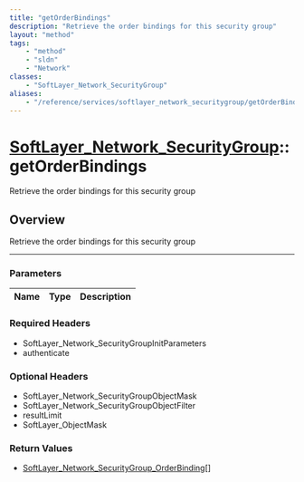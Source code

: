 ```yaml
---
title: "getOrderBindings"
description: "Retrieve the order bindings for this security group"
layout: "method"
tags:
    - "method"
    - "sldn"
    - "Network"
classes:
    - "SoftLayer_Network_SecurityGroup"
aliases:
    - "/reference/services/softlayer_network_securitygroup/getOrderBindings"
---
```

# [SoftLayer_Network_SecurityGroup](/reference/services/SoftLayer_Network_SecurityGroup)::getOrderBindings


Retrieve the order bindings for this security group


## Overview 
Retrieve the order bindings for this security group

-----

### Parameters 
|Name | Type | Description |
| --- | --- | --- |


### Required Headers
* SoftLayer_Network_SecurityGroupInitParameters
* authenticate


### Optional Headers
* SoftLayer_Network_SecurityGroupObjectMask
* SoftLayer_Network_SecurityGroupObjectFilter
* resultLimit
* SoftLayer_ObjectMask

### Return Values
* <a href='/reference/datatypes/SoftLayer_Network_SecurityGroup_OrderBinding'>SoftLayer_Network_SecurityGroup_OrderBinding[] </a>




